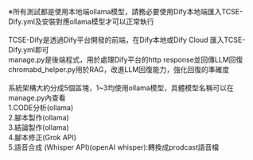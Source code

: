 ※所有測試都是使用本地端ollama模型，請務必要使用Dify本地端匯入TCSE-Dify.yml及安裝對應ollama模型才可以正常執行<br>
<br>
TCSE-Dify是透過Dify平台開發的前端，在Dify本地或Dify Cloud 匯入TCSE-Dify.yml即可<br>
manage.py是後端程式，用於處理Dify平台的http response並回傳LLM回復<br>
chromabd_helper.py用於RAG，改進LLM回復能力，強化回復的準確度<br>
<br>
系統架構大約分成5個區塊，1~3均使用ollama模型，具體模型名稱可以在manage.py內查看<br>
1.CODE分析(ollama)<br>
2.腳本製作(ollama)<br>
3.結論製作(ollama)<br>
4.腳本修正(Grok API)<br>
5.語音合成 (Whisper API)(openAI whisper):轉換成prodcast語音檔<br>

